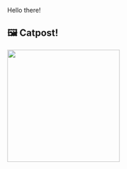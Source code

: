 Hello there!



## 🖼️ Catpost!

<sub>
    <img src="https://cdn2.thecatapi.com/images/O4kfCrowc.jpg" height="256">
</sub>

